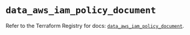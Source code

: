 # `data_aws_iam_policy_document`

Refer to the Terraform Registry for docs: [`data_aws_iam_policy_document`](https://registry.terraform.io/providers/hashicorp/aws/6.8.0/docs/data-sources/iam_policy_document).
